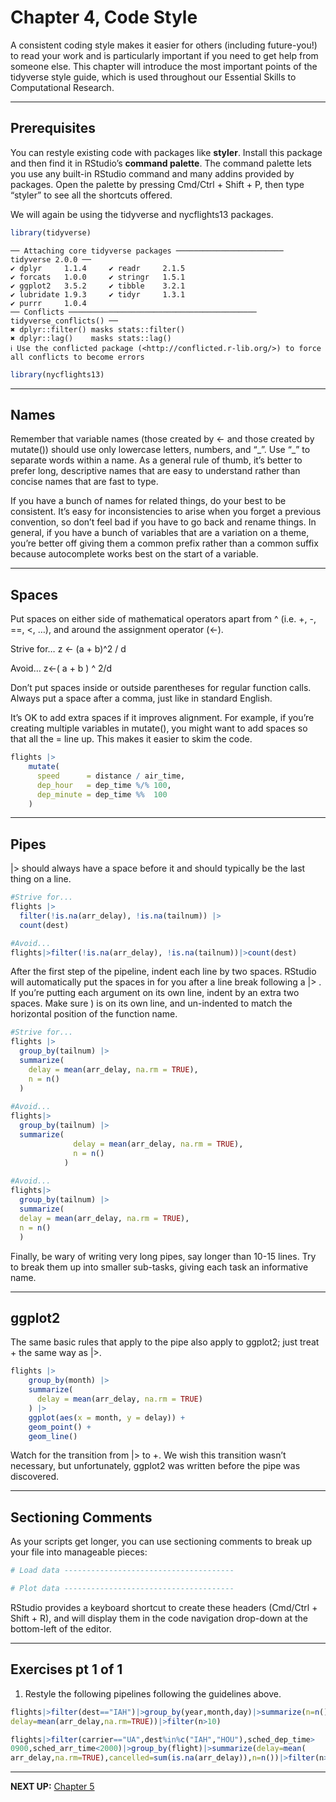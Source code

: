 # Chapter 4, Code Style


A consistent coding style makes it easier for others (including
future-you!) to read your work and is particularly important if you need
to get help from someone else. This chapter will introduce the most
important points of the tidyverse style guide, which is used throughout
our Essential Skills to Computational Research.

------------------------------------------------------------------------

## Prerequisites

You can restyle existing code with packages like **styler**. Install
this package and then find it in RStudio’s **command palette**. The
command palette lets you use any built-in RStudio command and many
addins provided by packages. Open the palette by pressing Cmd/Ctrl +
Shift + P, then type “styler” to see all the shortcuts offered.

We will again be using the tidyverse and nycflights13 packages.

``` r
library(tidyverse)
```

    ── Attaching core tidyverse packages ──────────────────────── tidyverse 2.0.0 ──
    ✔ dplyr     1.1.4     ✔ readr     2.1.5
    ✔ forcats   1.0.0     ✔ stringr   1.5.1
    ✔ ggplot2   3.5.2     ✔ tibble    3.2.1
    ✔ lubridate 1.9.3     ✔ tidyr     1.3.1
    ✔ purrr     1.0.4     
    ── Conflicts ────────────────────────────────────────── tidyverse_conflicts() ──
    ✖ dplyr::filter() masks stats::filter()
    ✖ dplyr::lag()    masks stats::lag()
    ℹ Use the conflicted package (<http://conflicted.r-lib.org/>) to force all conflicts to become errors

``` r
library(nycflights13)
```

------------------------------------------------------------------------

## Names

Remember that variable names (those created by \<- and those created by
mutate()) should use only lowercase letters, numbers, and “\_”. Use “\_”
to separate words within a name. As a general rule of thumb, it’s better
to prefer long, descriptive names that are easy to understand rather
than concise names that are fast to type.

If you have a bunch of names for related things, do your best to be
consistent. It’s easy for inconsistencies to arise when you forget a
previous convention, so don’t feel bad if you have to go back and rename
things. In general, if you have a bunch of variables that are a
variation on a theme, you’re better off giving them a common prefix
rather than a common suffix because autocomplete works best on the start
of a variable.

------------------------------------------------------------------------

## Spaces

Put spaces on either side of mathematical operators apart from ^
(i.e. +, -, ==, \<, …), and around the assignment operator (\<-).

Strive for… z \<- (a + b)^2 / d

Avoid… z\<-( a + b ) ^ 2/d

Don’t put spaces inside or outside parentheses for regular function
calls. Always put a space after a comma, just like in standard English.

It’s OK to add extra spaces if it improves alignment. For example, if
you’re creating multiple variables in mutate(), you might want to add
spaces so that all the = line up. This makes it easier to skim the code.

``` r
flights |> 
    mutate(
      speed      = distance / air_time,
      dep_hour   = dep_time %/% 100,
      dep_minute = dep_time %%  100
    )
```

------------------------------------------------------------------------

## Pipes

\|\> should always have a space before it and should typically be the
last thing on a line.

``` r
#Strive for...
flights |>  
  filter(!is.na(arr_delay), !is.na(tailnum)) |> 
  count(dest)

#Avoid...
flights|>filter(!is.na(arr_delay), !is.na(tailnum))|>count(dest)
```

After the first step of the pipeline, indent each line by two spaces.
RStudio will automatically put the spaces in for you after a line break
following a \|\> . If you’re putting each argument on its own line,
indent by an extra two spaces. Make sure ) is on its own line, and
un-indented to match the horizontal position of the function name.

``` r
#Strive for...
flights |>  
  group_by(tailnum) |> 
  summarize(
    delay = mean(arr_delay, na.rm = TRUE),
    n = n()
  )
  
#Avoid...
flights|>
  group_by(tailnum) |> 
  summarize(
              delay = mean(arr_delay, na.rm = TRUE), 
              n = n()
            )
              
#Avoid...
flights|>
  group_by(tailnum) |> 
  summarize(
  delay = mean(arr_delay, na.rm = TRUE), 
  n = n()
  )
```

Finally, be wary of writing very long pipes, say longer than 10-15
lines. Try to break them up into smaller sub-tasks, giving each task an
informative name.

------------------------------------------------------------------------

## ggplot2

The same basic rules that apply to the pipe also apply to ggplot2; just
treat + the same way as \|\>.

``` r
flights |> 
    group_by(month) |> 
    summarize(
      delay = mean(arr_delay, na.rm = TRUE)
    ) |> 
    ggplot(aes(x = month, y = delay)) +
    geom_point() + 
    geom_line()
```

Watch for the transition from \|\> to +. We wish this transition wasn’t
necessary, but unfortunately, ggplot2 was written before the pipe was
discovered.

------------------------------------------------------------------------

## Sectioning Comments

As your scripts get longer, you can use sectioning comments to break up
your file into manageable pieces:

``` r
# Load data --------------------------------------

# Plot data --------------------------------------
```

RStudio provides a keyboard shortcut to create these headers (Cmd/Ctrl +
Shift + R), and will display them in the code navigation drop-down at
the bottom-left of the editor.

------------------------------------------------------------------------

## Exercises pt 1 of 1

1.  Restyle the following pipelines following the guidelines above.

``` r
flights|>filter(dest=="IAH")|>group_by(year,month,day)|>summarize(n=n(),
delay=mean(arr_delay,na.rm=TRUE))|>filter(n>10)

flights|>filter(carrier=="UA",dest%in%c("IAH","HOU"),sched_dep_time>
0900,sched_arr_time<2000)|>group_by(flight)|>summarize(delay=mean(
arr_delay,na.rm=TRUE),cancelled=sum(is.na(arr_delay)),n=n())|>filter(n>10)
```

------------------------------------------------------------------------

**NEXT UP:** [Chapter
5](https://github.com/UCSC-Treehouse/Essential-skills-for-Treehouse-computational-research/blob/main/Chapter-Instructions/Chapter_05_Instructions.md)
